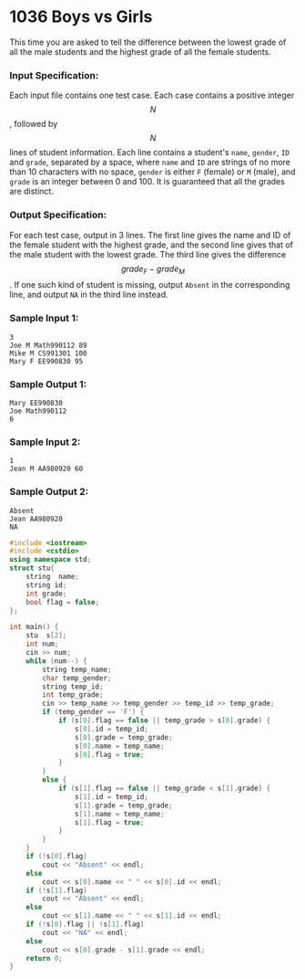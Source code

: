 # 1036 Boys vs Girls
This time you are asked to tell the difference between the lowest grade of all the male students and the highest grade of all the female students.

### Input Specification:

Each input file contains one test case. Each case contains a positive integer $$N$$, followed by $$N$$ lines of student information. Each line contains a student's `name`, `gender`, `ID` and `grade`, separated by a space, where `name` and `ID` are strings of no more than 10 characters with no space, `gender` is either `F` (female) or `M` (male), and `grade` is an integer between 0 and 100. It is guaranteed that all the grades are distinct.

### Output Specification:

For each test case, output in 3 lines. The first line gives the name and ID of the female student with the highest grade, and the second line gives that of the male student with the lowest grade. The third line gives the difference $$grade_F-grade_M$$. If one such kind of student is missing, output `Absent` in the corresponding line, and output `NA` in the third line instead.

### Sample Input 1:
```in
3
Joe M Math990112 89
Mike M CS991301 100
Mary F EE990830 95
```

### Sample Output 1:
```out
Mary EE990830
Joe Math990112
6
```

### Sample Input 2:
```in
1
Jean M AA980920 60
```

### Sample Output 2:
```out
Absent
Jean AA980920
NA
```

```cpp
#include <iostream>
#include <cstdio>
using namespace std;
struct stu{
	string  name;
	string id;
	int grade;
	bool flag = false;
};

int main() {
	stu  s[2];
	int num;
	cin >> num;
	while (num--) {
		string temp_name;
		char temp_gender;
		string temp_id;
		int temp_grade;
		cin >> temp_name >> temp_gender >> temp_id >> temp_grade;
		if (temp_gender == 'F') {
			if (s[0].flag == false || temp_grade > s[0].grade) {
				s[0].id = temp_id;
				s[0].grade = temp_grade;
				s[0].name = temp_name;
				s[0].flag = true;
			}
		}
		else {
			if (s[1].flag == false || temp_grade < s[1].grade) {
				s[1].id = temp_id;
				s[1].grade = temp_grade;
				s[1].name = temp_name;
				s[1].flag = true;
			}
		}
	}
	if (!s[0].flag)
		cout << "Absent" << endl;
	else
		cout << s[0].name << " " << s[0].id << endl;
	if (!s[1].flag)
		cout << "Absent" << endl;
	else
		cout << s[1].name << " " << s[1].id << endl;
	if (!s[0].flag || !s[1].flag)
		cout << "NA" << endl;
	else
		cout << s[0].grade - s[1].grade << endl;
	return 0;
}
```